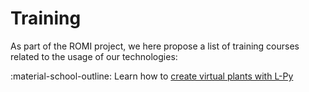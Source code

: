 # Training

As part of the ROMI project, we here propose a list of training courses related to the usage of our technologies:

:material-school-outline: Learn how to [create virtual plants with L-Py](training/lpy.md)
